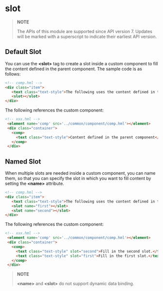 # slot

>  **NOTE**
>
>  The APIs of this module are supported since API version 7. Updates will be marked with a superscript to indicate their earliest API version.


## Default Slot

You can use the **\<slot>** tag to create a slot inside a custom component to fill the content defined in the parent component. The sample code is as follows:

```html
<!-- comp.hml -->
<div class="item">  
   <text class="text-style">The following uses the content defined in the parent component.</text> 
   <slot></slot> 
</div>
```

The following references the custom component:
```html
<!-- xxx.hml --> 
 <element name='comp' src='../common/component/comp.hml'></element>  
 <div class="container">  
   <comp>
     <text class="text-style">Content defined in the parent component</text>
   </comp>  
 </div>
```


## Named Slot

When multiple slots are needed inside a custom component, you can name them, so that you can specify the slot in which you want to fill content by setting the **\<name>** attribute.

```html
<!-- comp.hml -->
<div class="item">  
   <text class="text-style">The following uses the content defined in the parent component.</text> 
   <slot name="first"></slot>
   <slot name="second"></slot> 
</div>
```

The following references the custom component:
```html
<!-- xxx.hml --> 
 <element name='comp' src='../common/component/comp.hml'></element>  
 <div class="container">  
   <comp>
     <text class="text-style" slot="second">Fill in the second slot.</text> 
     <text class="text-style" slot="first">Fill in the first slot.</text>
   </comp>  
 </div>
```

>  **NOTE**
>
>  **\<name>** and **\<slot>** do not support dynamic data binding.
